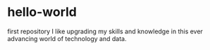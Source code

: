 # hello-world
first repository
I like upgrading my skills and knowledge in this ever advancing world of technology and data.
